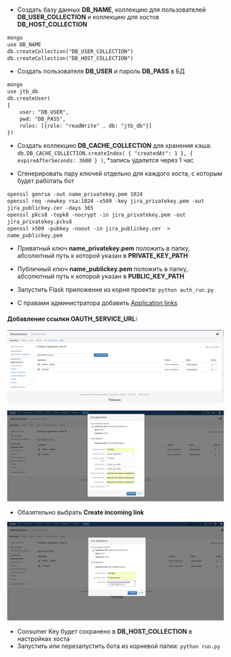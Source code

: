 ### 
- Создать базу данных **DB_NAME**, коллекцию для пользователей **DB_USER_COLLECTION** и коллекцию для хостов **DB_HOST_COLLECTION**
```mongo
mongo
use DB_NAME
db.createCollection("DB_USER_COLLECTION")
db.createCollection("DB_HOST_COLLECTION")
```
- Создать пользователя **DB_USER** и пароль **DB_PASS** в БД
````
mongo
use jtb_db
db.createUser(
{
    user: "DB_USER",
    pwd: "DB_PASS",
    roles: [{role: "readWrite" , db: "jtb_db"}]
})
````

- Создать коллекцию **DB_CACHE_COLLECTION** для хранения кэша: `db.DB_CACHE_COLLECTION.createIndex( { "createdAt": 1 }, { expireAfterSeconds: 3600 } )`, *запись удалится через 1 час

- Сгенерировать пару ключей отдельно для каждого хоста, с которым будет работать бот
```
openssl genrsa -out name_privatekey.pem 1024
openssl req -newkey rsa:1024 -x509 -key jira_privatekey.pem -out jira_publickey.cer -days 365
openssl pkcs8 -topk8 -nocrypt -in jira_privatekey.pem -out jira_privatekey.pcks8
openssl x509 -pubkey -noout -in jira_publickey.cer  > name_publickey.pem
```

- Приватный ключ **name_privatekey.pem** положить в папку, абсолютный путь к которой указан в **PRIVATE_KEY_PATH**
- Публичный ключ **name_publickey.pem** положить в папку, абсолютный путь к которой указан в **PUBLIC_KEY_PATH**

- Запустить Flask приложение из корня проекта: `python auth_run.py`

- С правами администратора добавить [Application links](https://developer.atlassian.com/cloud/jira/platform/jira-rest-api-oauth-authentication/)

#### Добавление ссылки **OAUTH_SERVICE_URL**:
![step 1](1.png)

![step 2](2.png)
- Обазятельно выбрать **Create incoming link**

![step 3](3.png)
- Consumer Key будет сохранено в **DB_HOST_COLLECTION** в настройках хоста
- Запустить или перезапустить бота из корневой папки: `python run.py`

